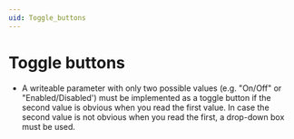 ```yaml
---
uid: Toggle_buttons
---
```


# Toggle buttons

- A writeable parameter with only two possible values (e.g. "On/Off" or "Enabled/Disabled') must be implemented as a toggle button if the second value is obvious when you read the first value. In case the second value is not obvious when you read the first, a drop-down box must be used.
